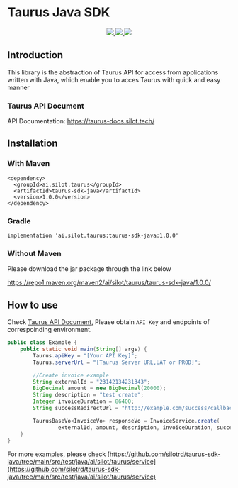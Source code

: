 # Taurus Java SDK 
<p align="center">
	<a target="_blank" href="https://services.gradle.org/distributions/">
		<img src="https://img.shields.io/badge/license-Apache 2-blue.svg" />
	</a>
	<a target="_blank" href="https://www.oracle.com/java/technologies/javase/javase-jdk8-downloads.html">
		<img src="https://img.shields.io/badge/JDK-8+-green.svg" />
	</a>
	<a target="_blank" href="https://services.gradle.org/distributions/">
		<img src="https://img.shields.io/badge/Gradle-6.3-green.svg" />
	</a>
</p>

## Introduction
This library is the abstraction of Taurus API for access from applications written with Java, which enable you to acces Taurus with quick and easy manner

### Taurus API Document
API Documentation: https://taurus-docs.silot.tech/

## Installation
### With Maven
```
<dependency>
  <groupId>ai.silot.taurus</groupId>
  <artifactId>taurus-sdk-java</artifactId>
  <version>1.0.0</version>
</dependency>
```
### Gradle
```
implementation 'ai.silot.taurus:taurus-sdk-java:1.0.0'
```
### Without Maven
Please download the jar package through the link below

https://repo1.maven.org/maven2/ai/silot/taurus/taurus-sdk-java/1.0.0/

## How to use
Check [Taurus API Document](https://taurus-docs.silot.tech/), Please obtain ```API Key``` and endpoints of correspoinding environment.

```java
public class Example {
    public static void main(String[] args) {
        Taurus.apiKey = "[Your API Key]";
        Taurus.serverUrl = "[Taurus Server URL,UAT or PROD]";

        //Create invoice example
        String externalId = "23142134231343";
        BigDecimal amount = new BigDecimal(20000);
        String description = "test create";
        Integer invoiceDuration = 86400;
        String successRedirectUrl = "http://example.com/success/callback";

        TaurusBaseVo<InvoiceVo> responseVo = InvoiceService.create(
                externalId, amount, description, invoiceDuration, successRedirectUrl);
    }
}
```
For more examples, please check [https://github.com/silotrd/taurus-sdk-java/tree/main/src/test/java/ai/silot/taurus/service](https://github.com/silotrd/taurus-sdk-java/tree/main/src/test/java/ai/silot/taurus/service)

